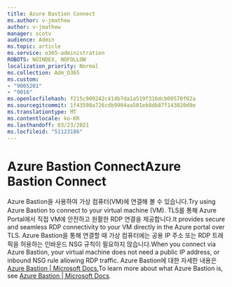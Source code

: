 ```yaml
---
title: Azure Bastion Connect
ms.author: v-jmathew
author: v-jmathew
manager: scotv
audience: Admin
ms.topic: article
ms.service: o365-administration
ROBOTS: NOINDEX, NOFOLLOW
localization_priority: Normal
ms.collection: Adm_O365
ms.custom:
- "9005201"
- "9016"
ms.openlocfilehash: f215c909242c414b7da1a519f316dcb00570f02a
ms.sourcegitcommit: 1f43598a726cdb9904aa501eb8db87f143020d9e
ms.translationtype: MT
ms.contentlocale: ko-KR
ms.lasthandoff: 03/23/2021
ms.locfileid: "51123186"
---
```

# <a name="azure-bastion-connect"></a><span data-ttu-id="8f6a7-102">Azure Bastion Connect</span><span class="sxs-lookup"><span data-stu-id="8f6a7-102">Azure Bastion Connect</span></span>

<span data-ttu-id="8f6a7-103">Azure Bastion을 사용하여 가상 컴퓨터(VM)에 연결해 볼 수 있습니다.</span><span class="sxs-lookup"><span data-stu-id="8f6a7-103">Try using Azure Bastion to connect to your virtual machine (VM).</span></span> <span data-ttu-id="8f6a7-104">TLS를 통해 Azure Portal에서 직접 VM에 안전하고 원활한 RDP 연결을 제공합니다.</span><span class="sxs-lookup"><span data-stu-id="8f6a7-104">It provides secure and seamless RDP connectivity to your VM directly in the Azure portal over TLS.</span></span> <span data-ttu-id="8f6a7-105">Azure Bastion을 통해 연결할 때 가상 컴퓨터에는 공용 IP 주소 또는 RDP 트래픽을 허용하는 인바운드 NSG 규칙이 필요하지 않습니다.</span><span class="sxs-lookup"><span data-stu-id="8f6a7-105">When you connect via Azure Bastion, your virtual machine does not need a public IP address, or inbound NSG rule allowing RDP traffic.</span></span> <span data-ttu-id="8f6a7-106">Azure Bastion에 대한 자세한 내용은 [Azure Bastion | Microsoft Docs.](https://docs.microsoft.com/azure/bastion/bastion-overview)</span><span class="sxs-lookup"><span data-stu-id="8f6a7-106">To learn more about what Azure Bastion is, see [Azure Bastion | Microsoft Docs](https://docs.microsoft.com/azure/bastion/bastion-overview).</span></span>
